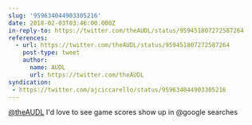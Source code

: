 ```yaml
---
slug: '959634044903305216'
date: 2018-02-03T03:46:00.000Z
in-reply-to: https://twitter.com/theAUDL/status/959451807272587264
references:
  - url: https://twitter.com/theAUDL/status/959451807272587264
    post-type: tweet
    author:
      name: AUDL
      url: https://twitter.com/theAUDL
syndication:
 - https://twitter.com/ajciccarello/status/959634044903305216
---
```


[@theAUDL](https://twitter.com/theAUDL) I'd love to see game scores show up in @google searches
